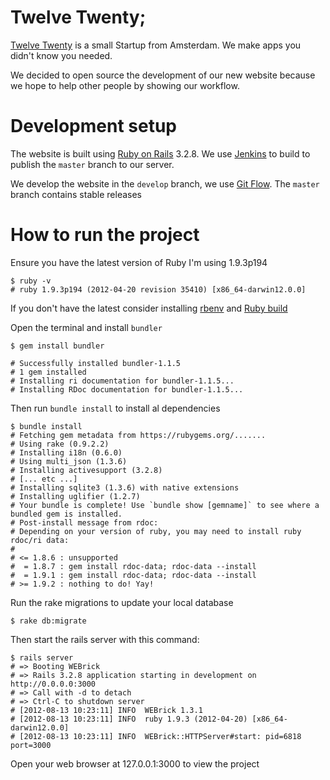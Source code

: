 # Twelve Twenty;

[Twelve Twenty](http://twelvetwenty.nl) is a small Startup from Amsterdam. We make apps you didn't know you needed.

We decided to open source the development of our new website because we hope to help other people by showing our workflow. 

# Development setup

The website is built using [Ruby on Rails](http://weblog.rubyonrails.org/2012/8/9/ann-rails-3-2-8-has-been-released/) 3.2.8. We use [Jenkins](http://jenkins-ci.org/) to build to publish the `master` branch to our server.

We develop the website in the `develop` branch, we use [Git Flow](https://github.com/nvie/gitflow/). The `master` branch contains stable releases

# How to run the project

Ensure you have the latest version of Ruby I'm using 1.9.3p194

    $ ruby -v
    # ruby 1.9.3p194 (2012-04-20 revision 35410) [x86_64-darwin12.0.0]

If you don't have the latest consider installing [rbenv](https://github.com/sstephenson/rbenv/#section_2) and [Ruby build](https://github.com/sstephenson/ruby-build#installation)

Open the terminal and install `bundler`

    $ gem install bundler

    # Successfully installed bundler-1.1.5
    # 1 gem installed
    # Installing ri documentation for bundler-1.1.5...
    # Installing RDoc documentation for bundler-1.1.5...

Then run `bundle install` to install al dependencies 

    $ bundle install
    # Fetching gem metadata from https://rubygems.org/.......
    # Using rake (0.9.2.2) 
    # Installing i18n (0.6.0) 
    # Using multi_json (1.3.6) 
    # Installing activesupport (3.2.8) 
    # [... etc ...]
    # Installing sqlite3 (1.3.6) with native extensions 
    # Installing uglifier (1.2.7) 
    # Your bundle is complete! Use `bundle show [gemname]` to see where a bundled gem is installed.
    # Post-install message from rdoc:
    # Depending on your version of ruby, you may need to install ruby rdoc/ri data:
    # 
    # <= 1.8.6 : unsupported
    #  = 1.8.7 : gem install rdoc-data; rdoc-data --install
    #  = 1.9.1 : gem install rdoc-data; rdoc-data --install
    # >= 1.9.2 : nothing to do! Yay!
 
Run the rake migrations to update your local database

	$ rake db:migrate
	
Then start the rails server with this command:

    $ rails server
    # => Booting WEBrick
    # => Rails 3.2.8 application starting in development on http://0.0.0.0:3000
    # => Call with -d to detach
    # => Ctrl-C to shutdown server
    # [2012-08-13 10:23:11] INFO  WEBrick 1.3.1
    # [2012-08-13 10:23:11] INFO  ruby 1.9.3 (2012-04-20) [x86_64-darwin12.0.0]
    # [2012-08-13 10:23:11] INFO  WEBrick::HTTPServer#start: pid=6818 port=3000
    
Open your web browser at 127.0.0.1:3000 to view the project 